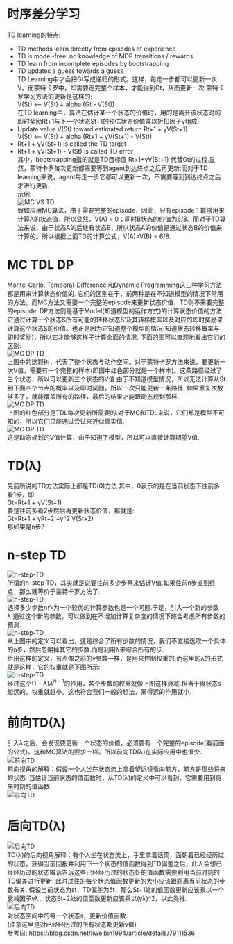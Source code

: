 # 时序差分学习
TD learning的特点: <br>
* TD methods learn directly from episodes of experience <br>
* TD is model-free: no knowledge of MDP transitions / rewards <br>
* TD learn from incomplete episodes by bootstrapping <br>
* TD updates a guess towards a guess <br>
TD Learning中才会把Gt写成递归的形式。这样，每走一步都可以更新一次V。而蒙特卡罗中，却需要走完整个样本，才能得到Gt，从而更新一次.蒙特卡罗学习方法的更新是这样的: <br>
V(St) <-- V(St) + alpha (Gt - V(St)) <br>
在TD learning中，算法在估计某一个状态的价值时，用的是离开该状态时的即时奖励Rt+1与下一个状态St+1的预估状态价值乘以折扣因子γ组成: <br>
* Update value V(St) toward estimated return Rt+1 + γV(St+1) <br>
V(St) <-- V(St) + alpha (Rt+1 + γV(St+1)  - V(St)) <br>
* Rt+1 + γV(St+1) is called the TD target <br>
* Rt+1 + γV(St+1)  - V(St) is called TD error <br>
其中，bootstrapping指的就是TD目标值 Rt+1+γV(St+1) 代替Gt的过程.显然，蒙特卡罗每次更新都需要等到agent到达终点之后再更新;而对于TD learning来说，agent每走一步它都可以更新一次，不需要等到到达终点之后才进行更新. <br>
示例: <br>
![MC VS TD](https://github.com/MA-JIE/Reinforcement-Learning-MJ/blob/master/%E6%97%B6%E5%BA%8F%E5%B7%AE%E5%88%86%E5%AD%A6%E4%B9%A0/img/mc_td.png) <br>
假如应用MC算法，由于需要完整的episode，因此，只有episode 1 能够用来计算A的状态值，所以显然，V(A) = 0；同时B状态的价值为6/8。而对于TD算法来说，由于状态A的后继有状态B，所以状态A的价值是通过状态B的价值来计算的。所以根据上面TD的计算公式，V(A)=V(B) = 6/8. <br>
# MC TDL DP
Monte-Carlo, Temporal-Difference 和Dynamic Programming这三种学习方法都是用来计算状态价值的. 它们的区别在于，前两种是在不知道模型的情况下常用的方法，而MC方法又需要一个完整的episode来更新状态价值，TD则不需要完整的episode. DP方法则是基于Model(知道模型的运作方式)的计算状态价值的方法. 它通过计算一个状态S所有可能的转移状态S’及其转移概率以及对应的即时奖励来计算这个状态S的价值。也正是因为它知道整个模型的情况(知道状态转移概率与即时奖励)，所以它才能够这样子计算全面的情况. 下面的图可以直观地看出它们的区别: <br>
![MC DP TD](https://github.com/MA-JIE/Reinforcement-Learning-MJ/blob/master/%E6%97%B6%E5%BA%8F%E5%B7%AE%E5%88%86%E5%AD%A6%E4%B9%A0/img/dp_mc_td1.png) <br>
上图中的这颗树，代表了整个状态与动作空间。对于蒙特卡罗方法来说，要更新一次V值，需要有一个完整的样本(即图中红色部分就是一个样本)。这条路径经过了三个状态，所以可以更新三个状态的V值.由于不知道模型情况，所以无法计算从St到下面四个节点的概率以及即时奖励，所以一次只能更新一条路径. 如果重复次数够多了，就能覆盖所有的路径，最后的结果才能跟动态规划那样. <br>
![MC DP TD](https://github.com/MA-JIE/Reinforcement-Learning-MJ/blob/master/%E6%97%B6%E5%BA%8F%E5%B7%AE%E5%88%86%E5%AD%A6%E4%B9%A0/img/dp_mc_td2.png) <br>
上图的红色部分是TDL每次更新所需要的.对于MC和TDL来说，它们都是模型不可知的，所以它们只能通过尝试来近似真实值. <br>
![MC DP TD](https://github.com/MA-JIE/Reinforcement-Learning-MJ/blob/master/%E6%97%B6%E5%BA%8F%E5%B7%AE%E5%88%86%E5%AD%A6%E4%B9%A0/img/dp_mc_td3.png) <br>
这是动态规划的V值计算，由于知道了模型，所以可以直接计算期望V值. <br>
# TD(λ)
先前所说的TD方法实际上都是TD(0)方法.其中，0表示的是在当前状态下往前多看1步，即: <br>
Gt=Rt+1 + γV(St+1) <br>
要是往前多看2步然后再更新状态价值，那就是: <br>
Gt=Rt+1 + γRt+2 +γ^2 V(St+2) <br>
那如果是n步? <br>
# n-step TD
![n-step-TD](https://github.com/MA-JIE/Reinforcement-Learning-MJ/blob/master/%E6%97%B6%E5%BA%8F%E5%B7%AE%E5%88%86%E5%AD%A6%E4%B9%A0/img/n_step_td.png) <br>
所谓的n-step TD，其实就是说要往前多少步再来估计V值.如果往前n步直到终点，那么就等价于蒙特卡罗方法了. <br>
![n-step-TD](https://github.com/MA-JIE/Reinforcement-Learning-MJ/blob/master/%E6%97%B6%E5%BA%8F%E5%B7%AE%E5%88%86%E5%AD%A6%E4%B9%A0/img/n_step_td1.png) <br>
选择多少步数n作为一个较优的计算参数也是一个问题.于是，引入一个新的参数 λ.通过这个新的参数，可以做到在不增加计算复杂度的情况下综合考虑所有步数的预测. <br>
![n-step-TD](https://github.com/MA-JIE/Reinforcement-Learning-MJ/blob/master/%E6%97%B6%E5%BA%8F%E5%B7%AE%E5%88%86%E5%AD%A6%E4%B9%A0/img/n_step_td2.png) <br>
从上图中的定义可以看出，这是综合了所有步数的情况，我们不直接选取一个具体的n步，然后忽略掉其它的步数.而是利用λ来综合所有的步. <br>
给出这样的定义，有点像之前的γ参数一样，是用来控制权重的.而这里的λ的形式就是这样，它的权重就是下图所示: <br>
![n-step-TD](https://github.com/MA-JIE/Reinforcement-Learning-MJ/blob/master/%E6%97%B6%E5%BA%8F%E5%B7%AE%E5%88%86%E5%AD%A6%E4%B9%A0/img/n_step_td3.png) <br>
经过这个$(1−λ)λ^{n−1}$的作用，各个步数的权重就像上图这样衰减.相当于离状态s越远的，权重就越小。这也符合我们一般的想法，离得远的作用就小. <br>
# 前向TD(λ)
引入λ之后，会发现要更新一个状态的价值，必须要有一个完整的episode(看前面的公式)。这和MC算法的要求一样。所以前向TD(λ)在实际应用中也很少. <br>
![前向TD](https://github.com/MA-JIE/Reinforcement-Learning-MJ/blob/master/%E6%97%B6%E5%BA%8F%E5%B7%AE%E5%88%86%E5%AD%A6%E4%B9%A0/img/forward_td.png) <br>
前向视角的解释：假设一个人坐在状态流上拿着望远镜看向前方，前方是那些将来的状态. 当估计当前状态的值函数时，从TD(λ)的定义中可以看到，它需要用到将来时刻的值函数. <br>
![前向TD](https://github.com/MA-JIE/Reinforcement-Learning-MJ/blob/master/%E6%97%B6%E5%BA%8F%E5%B7%AE%E5%88%86%E5%AD%A6%E4%B9%A0/img/forward_td1.png) <br>

# 后向TD(λ)
![后向TD](https://github.com/MA-JIE/Reinforcement-Learning-MJ/blob/master/%E6%97%B6%E5%BA%8F%E5%B7%AE%E5%88%86%E5%AD%A6%E4%B9%A0/img/behind_td.png) <br>
TD(λ)的后向视角解释：有个人坐在状态流上，手里拿着话筒，面朝着已经经历过的状态，获得当前回报并利用下一个状态的值函数得到TD偏差之后，此人会想已经经历过的状态喊话告诉这些已经经历过的状态处的值函数需要利用当前时刻的TD偏差进行更新. 此时过往的每个状态值函数更新的大小应该跟距离当前状态的步数有关. 假设当前状态为st，TD偏差为δt，那么St−1处的值函数更新应该乘以一个衰减因子γλ，状态St−2处的值函数更新应该乘以(γλ)^2，以此类推. <br>
![后向TD](https://github.com/MA-JIE/Reinforcement-Learning-MJ/blob/master/%E6%97%B6%E5%BA%8F%E5%B7%AE%E5%88%86%E5%AD%A6%E4%B9%A0/img/behind_td1.png) <br>
对状态空间中的每一个状态s，更新价值函数. <br>
(注意这里是对已经经历过的所有状态都更新v值) <br>
参考自: https://blog.csdn.net/liweibin1994/article/details/79111536 <br>
